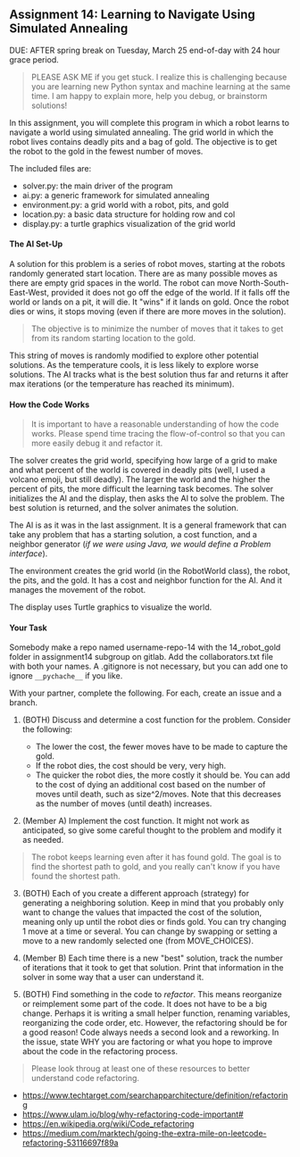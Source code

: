 ## Assignment 14: Learning to Navigate Using Simulated Annealing

DUE: AFTER spring break on Tuesday, March 25 end-of-day with 24 hour grace period.

> PLEASE ASK ME if you get stuck. I realize this is challenging because you are learning new Python syntax and machine learning at the same time. I am happy to explain more, help you debug, or brainstorm solutions!

In this assignment, you will complete this program in which a robot learns to navigate a world using simulated annealing. The grid world in which the robot lives contains deadly pits and a bag of gold. The objective is to get the robot to the gold in the fewest number of moves.

The included files are: 
- solver.py: the main driver of the program
- ai.py: a generic framework for simulated annealing
- environment.py: a grid world with a robot, pits, and gold
- location.py: a basic data structure for holding row and col
- display.py: a turtle graphics visualization of the grid world

#### The AI Set-Up

A solution for this problem is a series of robot moves, starting at the robots randomly generated start location. There are as many possible moves as there are empty grid spaces in the world. The robot can move North-South-East-West, provided it does not go off the edge of the world. If it falls off the world or lands on a pit, it will die. It "wins" if it lands on gold. Once the robot dies or wins, it stops moving (even if there are more moves in the solution).

> The objective is to minimize the number of moves that it takes to get from its random starting location to the gold.

This string of moves is randomly modified to explore other potential solutions. As the temperature cools, it is less likely to explore worse solutions. The AI tracks what is the best solution thus far and returns it after max iterations (or the temperature has reached its minimum).

#### How the Code Works

> It is important to have a reasonable understanding of how the code works. Please spend time tracing the flow-of-control so that you can more easily debug it and refactor it.

The solver creates the grid world, specifying how large of a grid to make and what percent of the world is covered in deadly pits (well, I used a volcano emoji, but still deadly). The larger the world and the higher the percent of pits, the more difficult the learning task becomes. The solver initializes the AI and the display, then asks the AI to solve the problem. The best solution is returned, and the solver animates the solution.

The AI is as it was in the last assignment. It is a general framework that can take any problem that has a starting solution, a cost function, and a neighbor generator (_if we were using Java, we would define a Problem interface_).

The environment creates the grid world (in the RobotWorld class), the robot, the pits, and the gold. It has a cost and neighbor function for the AI. And it manages the movement of the robot.

The display uses Turtle graphics to visualize the world.

#### Your Task

Somebody make a repo named username-repo-14 with the 14\_robot\_gold folder in assignment14 subgroup on gitlab. Add the collaborators.txt file with both your names. A .gitignore is not necessary, but you can add one to ignore `__pychache__` if you like.

With your partner, complete the following. For each, create an issue and a branch.

1. (BOTH) Discuss and determine a cost function for the problem. Consider the following:
	- The lower the cost, the fewer moves have to be made to capture the gold.
	- If the robot dies, the cost should be very, very high.
	- The quicker the robot dies, the more costly it should be. You can add to the cost of dying an additional cost based on the number of moves until death, such as size^2/moves. Note that this decreases as the number of moves (until death) increases.
	
2. (Member A) Implement the cost function. It might not work as anticipated, so give some careful thought to the problem and modify it as needed.

> The robot keeps learning even after it has found gold. The goal is to find the shortest path to gold, and you really can't know if you have found the shortest path.

3. (BOTH) Each of you create a different approach (strategy) for generating a neighboring solution. Keep in mind that you probably only want to change the values that impacted the cost of the solution, meaning only up until the robot dies or finds gold. You can try changing 1 move at a time or several. You can change by swapping or setting a move to a new randomly selected one (from MOVE\_CHOICES).

4. (Member B) Each time there is a new "best" solution, track the number of iterations that it took to get that solution. Print that information in the solver in some way that a user can understand it.

5. (BOTH) Find something in the code to _refactor_. This means reorganize or reimplement some part of the code. It does not have to be a big change. Perhaps it is writing a small helper function, renaming variables, reorganizing the code order, etc. However, the refactoring should be for a good reason! Code always needs a second look and a reworking. In the issue, state WHY you are factoring or what you hope to improve about the code in the refactoring process.

> Please look throug at least one of these resources to better understand code refactoring.

- https://www.techtarget.com/searchapparchitecture/definition/refactoring
- https://www.ulam.io/blog/why-refactoring-code-important#
- https://en.wikipedia.org/wiki/Code_refactoring
- https://medium.com/marktech/going-the-extra-mile-on-leetcode-refactoring-53116697f89a

